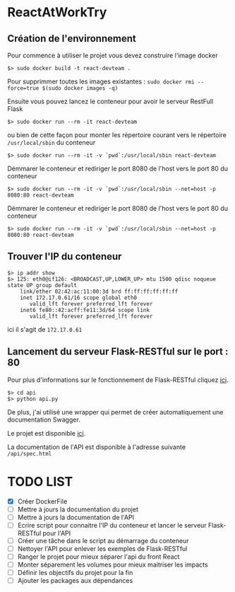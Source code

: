 # ReactAtWorkTry


## Création de l'environnement

Pour commence à utiliser le projet vous devez construire l'image docker

```
$> sudo docker build -t react-devteam .
```

Pour supprimmer toutes les images existantes : `sudo docker rmi --force=true $(sudo docker images -q)`

Ensuite vous pouvez lancez le conteneur pour avoir le serveur RestFull Flask

```
$> sudo docker run --rm -it react-devteam
```

ou bien de cette façon pour monter les répertoire courant vers le répertoire `/usr/local/sbin` du conteneur

```
$> sudo docker run --rm -it -v `pwd`:/usr/local/sbin react-devteam
```


Démmarer le conteneur et rediriger le port 8080 de l'host vers le port 80 du conteneur
```
$> sudo docker run --rm -it -v `pwd`:/usr/local/sbin --net=host -p 8080:80 react-devteam
```

Démmarer le conteneur et rediriger le port 8080 de l'host vers le port 80 du conteneur
```
$> sudo docker run --rm -it -v `pwd`:/usr/local/sbin --net=host -p 8080:80 react-devteam
```


## Trouver l'IP du conteneur

```
$> ip addr show
$> 125: eth0@if126: <BROADCAST,UP,LOWER_UP> mtu 1500 qdisc noqueue state UP group default
    link/ether 02:42:ac:11:00:3d brd ff:ff:ff:ff:ff:ff
    inet 172.17.0.61/16 scope global eth0
       valid_lft forever preferred_lft forever
    inet6 fe80::42:acff:fe11:3d/64 scope link
       valid_lft forever preferred_lft forever
```
ici il s'agit de `172.17.0.61`

## Lancement du serveur Flask-RESTful sur le port : 80

Pour plus d'informations sur le fonctionnement de Flask-RESTful cliquez [ici](http://flask-restful-cn.readthedocs.org/en/latest/ "Flask-RESTful - User’s Guide").

```
$> cd api
$> python api.py
```

De plus, j'ai utilisé une wrapper qui permet de créer automatiquement une documentation Swagger.

Le projet est disponible [ici](https://github.com/rantav/flask-restful-swagger "Github - flask-restful-swagger").

La documentation de l'API est disponible à l'adresse suivante `/api/spec.html`

# TODO LIST

- [x] Créer DockerFile
- [ ] Mettre à jours la documentation du projet
- [ ] Mettre à jours la documentation de l'API
- [ ] Ecrire script pour connaitre l'IP du conteneur et lancer le serveur Flask-RESTful pour l'API
- [ ] Créer une tâche dans le script au démarrage du conteneur
- [ ] Nettoyer l'API pour enlever les exemples de Flask-RESTful
- [ ] Ranger le projet pour mieux séparer l'api du front React
- [ ] Monter séparement les volumes pour mieux maitriser les impacts
- [ ] Définir les objectifs du projet pour la fin
- [ ] Ajouter les packages aux dépendances
